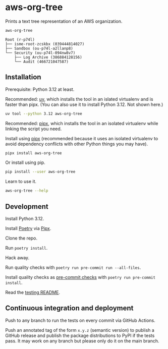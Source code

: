 # aws-org-tree

Prints a text tree representation of an AWS organization.

```bash
aws-org-tree
```

```text
Root (r-p74l)
├── isme-root-zcskbx (039444814027)
├── Sandbox (ou-p74l-a2llanp8)
└── Security (ou-p74l-094nw8v7)
    ├── Log Archive (386884128156)
    └── Audit (466721047587)
```

## Installation


Prerequisite: Python 3.12 at least.

Recommended: [uv](https://docs.astral.sh/uv/), which installs the tool in an islated virtualenv and is faster than pipx. (You can also use it to install Python 3.12. Not shown here.)

```bash
uv tool --python 3.12 aws-org-tree
```

Recommended: [pipx](https://pipxproject.github.io/pipx/), which installs the tool in an isolated virtualenv while linking the script you need.

Install using [pipx](https://pipxproject.github.io/pipx/) (recommended because it uses an isolated virtualenv to avoid dependency conflicts with other Python things you may have).

```bash
pipx install aws-org-tree
```

Or install using pip.

```bash
pip install --user aws-org-tree
```

Learn to use it.

```bash
aws-org-tree --help
```

## Development

Install Python 3.12.

Install [Poetry](https://python-poetry.org/) via [Pipx](https://pypa.github.io/pipx/).

Clone the repo.

Run `poetry install`.

Hack away.

Run quality checks with `poetry run pre-commit run --all-files`.

Install quality checks as [pre-commit checks](https://pre-commit.com/) with `poetry run pre-commit install`.

Read the [testing README](/tests/README.md).

## Continuous integration and deployment

Push to any branch to run the tests on every commit via GitHub Actions.

Push an annotated tag of the form `x.y.z` (semantic version) to publish a GitHub release and publish the package distributions to PyPI if the tests pass. It may work on any branch but please only do it on the main branch.
